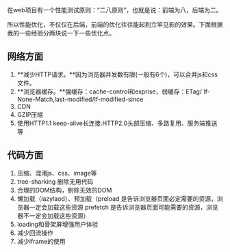

在web项目有一个性能测试原则：“二八原则”，也就是说：前端为八，后端为二。

所以性能优化，不仅仅在后端，前端的优化往往能起到立竿见影的效果。下面根据我的一些经验分两块说一下一些优化点。

## 网络方面

1. **减少HTTP请求。**因为浏览器并发数有限(一般有6个)，可以合并js和css文件。
2. **浏览器缓存。**强缓存：cache-control和exprise，弱缓存：ETag/ If-None-Match,last-modified/If-modified-since
3. CDN
4. GZIP压缩
5. 使用HTTP1.1 keep-alive长连接.HTTP2.0头部压缩、多路复用、服务端推送等

## 代码方面

1. 压缩、混淆js、css、image等
2. tree-sharking 删除无用代码
3. 合理的DOM结构，剔除无效的DOM
4. 懒加载（lazylaod）、预加载（preload 是告诉浏览器页面必定需要的资源，浏览器一定会加载这些资源
prefetch 是告诉浏览器页面可能需要的资源，浏览器不一定会加载这些资源）
5. loading和骨架屏增强用户体验
6. 减少回流操作
5. 减少iframe的使用
